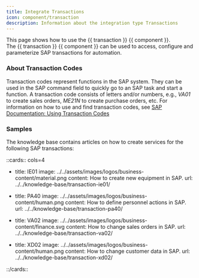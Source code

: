 ```yaml
---
title: Integrate Transactions
icon: component/transaction
description: Information about the integration type Transactions
---
```


This page shows how to use the {{ transaction }} {{ component }}.<br>
The {{ transaction }} {{ component }} can be used to access, configure and parameterize SAP transactions for automation.


### About Transaction Codes

Transaction codes represent functions in the SAP system. 
They can be used in the SAP command field to quickly go to an SAP task and start a function.
A transaction code consists of letters and/or numbers, e.g., *VA01* to create sales orders, *ME21N* to create purchase orders, etc. 
For information on how to use and find transaction codes, see [SAP Documentation: Using Transaction Codes](https://help.sap.com/docs/SAP_NETWEAVER_740/b1c834a22d05483b8a75710743b5ff26/f735dd776e724195b5562592a5e88b45.html)


### Samples

The knowledge base contains articles on how to create services for the following SAP transactions:

::cards:: cols=4

- title: IE01
  image: ../../assets/images/logos/business-content/material.png
  content: How to create new equipment in SAP.
  url: ../../knowledge-base/transaction-ie01/
  
- title: PA40
  image: ../../assets/images/logos/business-content/human.png
  content: How to define personnel actions in SAP.
  url: ../../knowledge-base/transaction-pa40/
  
- title: VA02
  image: ../../assets/images/logos/business-content/finance.svg
  content: How to change sales orders in SAP.
  url: ../../knowledge-base/transaction-va02/

- title: XD02
  image: ../../assets/images/logos/business-content/human.png
  content: How to change customer data in SAP.
  url: ../../knowledge-base/transaction-xd02/


::/cards::
